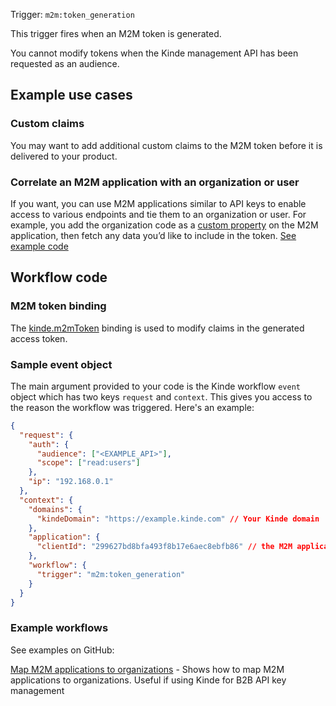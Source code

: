 
Trigger: `m2m:token_generation`

This trigger fires when an M2M token is generated.

<Aside>

You cannot modify tokens when the Kinde management API has been requested as an audience.

</Aside>

## Example use cases

### Custom claims

You may want to add additional custom claims to the M2M token before it is delivered to your product.

### Correlate an M2M application with an organization or user

If you want, you can use M2M applications similar to API keys to enable access to various endpoints and tie them to an organization or user. For example, you add the organization code as a [custom property](/properties/work-with-properties/manage-properties/) on the M2M application, then fetch any data you’d like to include in the token. [See example code](https://github.com/kinde-starter-kits/workflow-examples/blob/main/m2mToken/mapOrgToM2MApplicationWorkflow.ts)

## Workflow code

### M2M token binding

The [kinde.m2mToken](/workflows/bindings/m2m-token-binding/) binding is used to modify claims in the generated access token.

### Sample event object

The main argument provided to your code is the Kinde workflow `event` object which has two keys `request` and `context`. This gives you access to the reason the workflow was triggered. Here's an example:

```json
{
  "request": {
    "auth": {
      "audience": ["<EXAMPLE_API>"],
      "scope": ["read:users"]
    },
    "ip": "192.168.0.1"
  },
  "context": {
    "domains": {
      "kindeDomain": "https://example.kinde.com" // Your Kinde domain
    },
    "application": {
      "clientId": "299627bd8bfa493f8b17e6aec8ebfb86" // the M2M application ID
    },
    "workflow": {
      "trigger": "m2m:token_generation"
    }
  }
}
```

### Example workflows

See examples on GitHub:

[Map M2M applications to organizations](https://github.com/kinde-starter-kits/workflow-examples/blob/main/m2mToken/mapOrgToM2MApplicationWorkflow.ts) - Shows how to map M2M applications to organizations. Useful if using Kinde for B2B API key management
